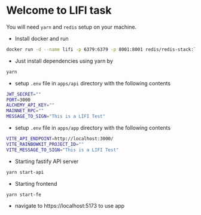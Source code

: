 # Welcome to LIFI task

You will need `yarn` and `redis` setup on your machine.

- Install docker and run
```sh
docker run -d --name lifi -p 6379:6379 -p 8001:8001 redis/redis-stack:latest
```

- Just install dependencies using yarn by
```sh
yarn
```

- setup `.env` file in `apps/api` directory with the following contents
```sh
JWT_SECRET=""
PORT=3000
ALCHEMY_API_KEY=""
MAINNET_RPC=""
MESSAGE_TO_SIGN="This is a LIFI Test"
```

- setup `.env` file in `apps/app` directory with the following contents
```sh
VITE_API_ENDPOINT=http://localhost:3000/
VITE_RAINBOWKIT_PROJECT_ID=""
VITE_MESSAGE_TO_SIGN="This is a LIFI Test"
```

- Starting fastify API server
```sh
yarn start-api
```

- Starting frontend
```sh
yarn start-fe
```

- navigate to https://localhost:5173 to use app